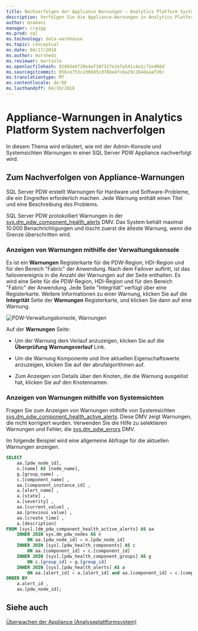 ```yaml
---
title: Nachverfolgen der Appliance Warnungen – Analytics Platform System | Microsoft Docs
description: Verfolgen Sie die Appliance-Warnungen in Analytics Platform System.
author: mzaman1
manager: craigg
ms.prod: sql
ms.technology: data-warehouse
ms.topic: conceptual
ms.date: 04/17/2018
ms.author: murshedz
ms.reviewer: martinle
ms.openlocfilehash: 82803e6f20e4a710f317e2e7a541c4a1c72ed08d
ms.sourcegitcommit: 056ce753c2d6b85cd78be4fc6a29c2b4daaaf26c
ms.translationtype: MT
ms.contentlocale: de-DE
ms.lasthandoff: 04/19/2018
---
```

# <a name="track-appliance-alerts-in-analytics-platform-system"></a>Appliance-Warnungen in Analytics Platform System nachverfolgen
In diesem Thema wird erläutert, wie mit der Admin-Konsole und Systemsichten Warnungen in einer SQL Server PDW Appliance nachverfolgt wird.  
  
## <a name="to-track-appliance-alerts"></a>Zum Nachverfolgen von Appliance-Warnungen  
SQL Server PDW erstellt Warnungen für Hardware und Software-Probleme, die ein Eingreifen erforderlich machen. Jede Warnung enthält einen Titel und eine Beschreibung des Problems.  
  
SQL Server PDW protokolliert Warnungen in der [sys.dm_pdw_component_health_alerts](../relational-databases/system-dynamic-management-views/sys-dm-pdw-component-health-alerts-transact-sql.md) DMV. Das System behält maximal 10.000 Benachrichtigungen und löscht zuerst die älteste Warnung, wenn die Grenze überschritten wird.  
  
### <a name="view-alerts-by-using-the-admin-console"></a>Anzeigen von Warnungen mithilfe der Verwaltungskonsole  
Es ist ein **Warnungen** Registerkarte für die PDW-Region, HDI-Region und für den Bereich "Fabric" der Anwendung. Nach dem Failover auftritt, ist das failoverereignis in die Anzahl der Warnungen auf der Seite enthalten. Es wird eine Seite für die PDW-Region, HDI-Region und für den Bereich "Fabric" der Anwendung. Jede Seite "Integrität" verfügt über eine Registerkarte. Weitere Informationen zu einer Warnung, klicken Sie auf die **Integrität** Seite der **Warnungen** Registerkarte, und klicken Sie dann auf eine Warnung.  
  
![PDW-Verwaltungskonsole, Warnungen](./media/track-appliance-alerts/SQL_Server_PDW_AdminConsole_AlertsV2.png "SQL_Server_PDW_AdminConsole_AlertsV2")  
  
Auf der **Warnungen** Seite:  
  
-   Um der Warnung dem Verlauf anzuzeigen, klicken Sie auf die **Überprüfung Warnungsverlauf** Link.  
  
-   Um die Warnung Komponente und ihre aktuellen Eigenschaftswerte anzuzeigen, klicken Sie auf der abrufalgorithmen auf.  
  
-   Zum Anzeigen von Details über den Knoten, die die Warnung ausgelöst hat, klicken Sie auf den Knotennamen.  
  
### <a name="view-alerts-by-using-the-system-views"></a>Anzeigen von Warnungen mithilfe von Systemsichten  
Fragen Sie zum Anzeigen von Warnungen mithilfe von Systemsichten [sys.dm_pdw_component_health_active_alerts](../relational-databases/system-dynamic-management-views/sys-dm-pdw-component-health-active-alerts-transact-sql.md). Diese DMV zeigt Warnungen, die nicht korrigiert wurden. Verwenden Sie die Hilfe zu selektieren Warnungen und Fehler, die [sys.dm_pdw_errors](../relational-databases/system-dynamic-management-views/sys-dm-pdw-errors-transact-sql.md) DMV.  
  
Im folgende Beispiel wird eine allgemeine Abfrage für die aktuellen Warnungen anzeigen.  
  
```sql  
SELECT   
    aa.[pdw_node_id],  
    n.[name] AS [node_name],  
    g.[group_name] ,  
    c.[component_name] ,  
    aa.[component_instance_id] ,   
    a.[alert_name] ,  
    a.[state] ,  
    a.[severity] ,  
    aa.[current_value] ,  
    aa.[previous_value] ,  
    aa.[create_time] ,  
    a.[description]   
FROM [sys].[dm_pdw_component_health_active_alerts] AS aa  
    INNER JOIN sys.dm_pdw_nodes AS n   
        ON aa.[pdw_node_id] = n.[pdw_node_id]  
    INNER JOIN [sys].[pdw_health_components] AS c   
        ON aa.[component_id] = c.[component_id]  
    INNER JOIN [sys].[pdw_health_component_groups] AS g   
        ON c.[group_id] = g.[group_id]  
    INNER JOIN [sys].[pdw_health_alerts] AS a   
        ON aa.[alert_id] = a.[alert_id] and aa.[component_id] = c.[component_id]  
ORDER BY  
    a.alert_id ,  
    aa.[pdw_node_id];  
```  
  
## <a name="see-also"></a>Siehe auch  
<!-- MISSING LINKS [Common Metadata Query Examples &#40;SQL Server PDW&#41;](../sqlpdw/common-metadata-query-examples-sql-server-pdw.md)  -->
[Überwachen der Appliance &#40;Analyseplattformsystem&#41;](appliance-monitoring.md)  
  
